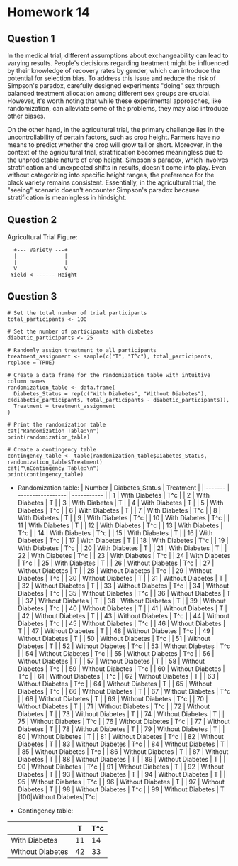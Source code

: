 # Homework 14
## Question 1

In the medical trial, different assumptions about exchangeability can lead to varying results. People's decisions regarding treatment might be influenced by their knowledge of recovery rates by gender, which can introduce the potential for selection bias. To address this issue and reduce the risk of Simpson's paradox, carefully designed experiments "doing" sex through balanced treatment allocation among different sex groups are crucial. However, it's worth noting that while these experimental approaches, like randomization, can alleviate some of the problems, they may also introduce other biases.

On the other hand, in the agricultural trial, the primary challenge lies in the uncontrollability of certain factors, such as crop height. Farmers have no means to predict whether the crop will grow tall or short. Moreover, in the context of the agricultural trial, stratification becomes meaningless due to the unpredictable nature of crop height. Simpson's paradox, which involves stratification and unexpected shifts in results, doesn't come into play. Even without categorizing into specific height ranges, the preference for the black variety remains consistent. Essentially, in the agricultural trial, the "seeing" scenario doesn't encounter Simpson's paradox because stratification is meaningless in hindsight.


## Question 2

Agricultural Trial Figure:
``````
  +--- Variety ---+
  |               |
  |               |
  V               V
 Yield < ------ Height
``````

## Question 3

``````
# Set the total number of trial participants
total_participants <- 100

# Set the number of participants with diabetes
diabetic_participants <- 25

# Randomly assign treatment to all participants
treatment_assignment <- sample(c("T", "T^c"), total_participants, replace = TRUE)

# Create a data frame for the randomization table with intuitive column names
randomization_table <- data.frame(
  Diabetes_Status = rep(c("With Diabetes", "Without Diabetes"), c(diabetic_participants, total_participants - diabetic_participants)),
  Treatment = treatment_assignment
)

# Print the randomization table
cat("Randomization Table:\n")
print(randomization_table)

# Create a contingency table
contingency_table <- table(randomization_table$Diabetes_Status, randomization_table$Treatment)
cat("\nContingency Table:\n")
print(contingency_table)

``````
- Randomization table:
|  Number |  Diabetes_Status  |  Treatment  |
| ------- | ----------------- | ----------- |
|    1    |  With Diabetes    |     T^c    |
|    2    |  With Diabetes    |      T     |
|    3    |  With Diabetes    |      T     |
|    4    |  With Diabetes    |      T     |
|    5    |  With Diabetes    |     T^c    |
|    6    |  With Diabetes    |      T     |
|    7    |  With Diabetes    |     T^c    |
|    8    |  With Diabetes    |      T     |
|    9    |  With Diabetes    |     T^c    |
|   10    |  With Diabetes    |     T^c    |
|   11    |  With Diabetes    |      T     |
|   12    |  With Diabetes    |     T^c    |
|   13    |  With Diabetes    |     T^c    |
|   14    |  With Diabetes    |     T^c    |
|   15    |  With Diabetes    |      T     |
|   16    |  With Diabetes    |     T^c    |
|   17    |  With Diabetes    |      T     |
|   18    |  With Diabetes    |     T^c    |
|   19    |  With Diabetes    |     T^c    |
|   20    |  With Diabetes    |      T     |
|   21    |  With Diabetes    |      T     |
|   22    |  With Diabetes    |     T^c    |
|   23    |  With Diabetes    |     T^c    |
|   24    |  With Diabetes    |     T^c    |
|   25    |  With Diabetes    |      T     |
|   26    |  Without Diabetes |     T^c    |
|   27    |  Without Diabetes |      T     |
|   28    |  Without Diabetes |     T^c    |
|   29    |  Without Diabetes |     T^c    |
|   30    |  Without Diabetes |      T     |
|   31    |  Without Diabetes |      T     |
|   32    |  Without Diabetes |      T     |
|   33    |  Without Diabetes |     T^c    |
|   34    |  Without Diabetes |     T^c    |
|   35    |  Without Diabetes |     T^c    |
|   36    |  Without Diabetes |      T     |
|   37    |  Without Diabetes |      T     |
|   38    |  Without Diabetes |      T     |
|   39    |  Without Diabetes |     T^c    |
|   40    |  Without Diabetes |      T     |
|   41    |  Without Diabetes |      T     |
|   42    |  Without Diabetes |      T     |
|   43    |  Without Diabetes |     T^c    |
|   44    |  Without Diabetes |     T^c    |
|   45    |  Without Diabetes |     T^c    |
|   46    |  Without Diabetes |      T     |
|   47    |  Without Diabetes |      T     |
|   48    |  Without Diabetes |     T^c    |
|   49    |  Without Diabetes |      T     |
|   50    |  Without Diabetes |     T^c    |
|   51    |  Without Diabetes |      T     |
|   52    |  Without Diabetes |     T^c    |
|   53    |  Without Diabetes |     T^c    |
|   54    |  Without Diabetes |     T^c    |
|   55    |  Without Diabetes |     T^c    |
|   56    |  Without Diabetes |      T     |
|   57    |  Without Diabetes |      T     |
|   58    |  Without Diabetes |     T^c    |
|   59    |  Without Diabetes |     T^c    |
|   60    |  Without Diabetes |     T^c    |
|   61    |  Without Diabetes |     T^c    |
|   62    |  Without Diabetes |      T     |
|   63    |  Without Diabetes |     T^c    |
|   64    |  Without Diabetes |      T     |
|   65    |  Without Diabetes |     T^c    |
|   66    |  Without Diabetes |      T     |
|   67    |  Without Diabetes |     T^c    |
|   68    |  Without Diabetes |      T     |
|   69    |  Without Diabetes |     T^c    |
|   70    |  Without Diabetes |      T     |
|   71    |  Without Diabetes |     T^c    |
|   72    |  Without Diabetes |      T     |
|   73    |  Without Diabetes |      T     |
|   74    |  Without Diabetes |      T     |
|   75    |  Without Diabetes |     T^c    |
|   76    |  Without Diabetes |     T^c    |
|   77    |  Without Diabetes |      T     |
|   78    |  Without Diabetes |      T     |
|   79    |  Without Diabetes |      T     |
|   80    |  Without Diabetes |      T     |
|   81    |  Without Diabetes |     T^c    |
|   82    |  Without Diabetes |      T     |
|   83    |  Without Diabetes |     T^c    |
|   84    |  Without Diabetes |      T     |
|   85    |  Without Diabetes |     T^c    |
|   86    |  Without Diabetes |      T     |
|   87    |  Without Diabetes |      T     |
|   88    |  Without Diabetes |      T     |
|   89    |  Without Diabetes |      T     |
|   90    |  Without Diabetes |     T^c    |
|   91    |  Without Diabetes |      T     |
|   92    |  Without Diabetes |      T     |
|   93    |  Without Diabetes |      T     |
|   94    |  Without Diabetes |      T     |
|   95    |  Without Diabetes |     T^c    |
|   96    |  Without Diabetes |      T     |
|   97    |  Without Diabetes |      T     |
|   98    |  Without Diabetes |     T^c    |
|   99    |  Without Diabetes |      T
|100|Without Diabetes|T^c|

- Contingency table:
                
|                |   T   |  T^c  |
|----------------|-------|-------|
| With Diabetes  |  11   |  14   |
| Without Diabetes |  42   |  33   |



